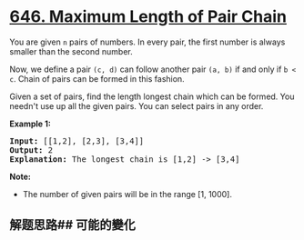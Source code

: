 # [646. Maximum Length of Pair Chain](https://leetcode-cn.com/problems/maximum-length-of-pair-chain/)
You are given <code>n</code> pairs of numbers. In every pair, the first number is always smaller than the second number.

Now, we define a pair <code>(c, d)</code> can follow another pair <code>(a, b)</code> if and only if <code>b &lt; c</code>. Chain of pairs can be formed in this fashion. 

Given a set of pairs, find the length longest chain which can be formed. You needn&#39;t use up all the given pairs. You can select pairs in any order.

**Example 1:**


<pre><b>Input:</b> [[1,2], [2,3], [3,4]]
<b>Output:</b> 2
<b>Explanation:</b> The longest chain is [1,2] -&gt; [3,4]
</pre>



**Note:**

- The number of given pairs will be in the range [1, 1000].

## 解题思路## 可能的變化